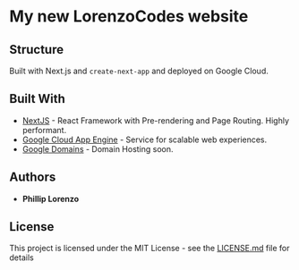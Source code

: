 # My new LorenzoCodes website

## Structure

Built with Next.js and `create-next-app` and deployed on Google Cloud. 

## Built With

- [NextJS](https://nextjs.org/) - React Framework with Pre-rendering and Page Routing. Highly performant. 
- [Google Cloud App Engine](https://cloud.google.com/appengine) - Service for scalable web experiences.
- [Google Domains](https://domains.google/y) - Domain Hosting soon.

## Authors

- **Phillip Lorenzo**

## License

This project is licensed under the MIT License - see the [LICENSE.md](LICENSE.md) file for details


